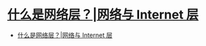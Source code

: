 # [什么是网络层？|网络与 Internet 层](https://www.cloudflare.com/zh-cn/learning/network-layer/what-is-the-network-layer/)

- [什么是网络层？|网络与 Internet 层](#什么是网络层网络与-internet-层)

